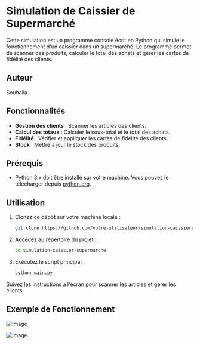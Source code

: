 # Simulation de Caissier de Supermarché

Cette simulation est un programme console écrit en Python qui simule le fonctionnement d'un caissier dans un supermarché. Le programme permet de scanner des produits, calculer le total des achats et gérer les cartes de fidélité des clients.

## Auteur

Souhaila

## Fonctionnalités

- **Gestion des clients** : Scanner les articles des clients.
- **Calcul des totaux** : Calculer le sous-total et le total des achats.
- **Fidélité** : Vérifier et appliquer les cartes de fidélité des clients.
- **Stock** : Mettre à jour le stock des produits.

## Prérequis

- Python 3.x doit être installé sur votre machine. Vous pouvez le télécharger depuis [python.org](https://www.python.org/).

## Utilisation

1. Clonez ce dépôt sur votre machine locale :
    ```bash
    git clone https://github.com/votre-utilisateur/simulation-caissier-supermarche.git
    ```

2. Accédez au répertoire du projet :
    ```bash
    cd simulation-caissier-supermarche
    ```

3. Exécutez le script principal :
    ```bash
    python main.py
    ```

Suivez les instructions à l'écran pour scanner les articles et gérer les clients.

## Exemple de Fonctionnement

![image](https://github.com/Souhaila84/Supermarket_simulator/assets/92530859/f5ab3007-41b8-41c9-849d-51c1c243baf5)

![image](https://github.com/Souhaila84/Supermarket_simulator/assets/92530859/71baeda7-1e9e-4181-b221-7848cd45f77a)
